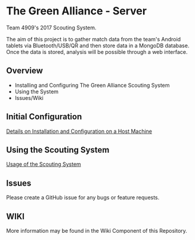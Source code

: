 # The Green Alliance - Server

Team 4909's 2017 Scouting System.

The aim of this project is to gather match data from the team's Android tablets via Bluetooth/USB/QR and then store data in a MongoDB database. Once the data is stored, analysis will be possible through a web interface.

## Overview
- Installing and Configuring The Green Alliance Scouting System
- Using the System
- Issues/Wiki

## Initial Configuration
[Details on Installation and Configuration on a Host Machine](./INSTALL.md)

## Using the Scouting System
[Usage of the Scouting System](https://github.com/FRCteam4909/The-Green-Alliance-Server/releases/tag/v1.1.0)

## Issues
Please create a GitHub issue for any bugs or feature requests.

## WIKI
More information may be found in the Wiki Component of this Repository.
